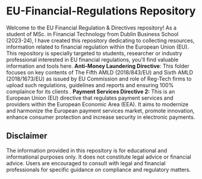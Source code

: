 # EU-Financial-Regulations Repository
Welcome to the EU Financial Regulation & Directives repository! As a student of MSc. in Financial Technology from Dublin Business School (2023-24), I have created this repository dedicating to collecting resources, information related to financial regulation within the European Union (EU). This repository is specially targeted to students, researcher or industry professional interested in EU financial regulations, you'll find valuable information and tools here.
**Anti-Money Laundering Directive**: This folder focuses on key contents of The Fifth AMLD (2018/843/EU) and Sixth AMLD (2018/1673/EU) as issued by EU Commission and role of Reg-Tech firms to upload such regulations, guidelines and reports and ensuring 100% complaince for its clients .
**Payment Services Directive 2:** This is an European Union (EU) directive that regulates payment services and providers within the European Economic Area (EEA). It aims to modernize and harmonize the European payment services market, promote innovation, enhance consumer protection and increase security in electronic payments.



## Disclaimer

The information provided in this repository is for educational and informational purposes only. It does not constitute legal advice or financial advice. Users are encouraged to consult with legal and financial professionals for specific guidance on compliance and regulatory matters.
